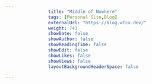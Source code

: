 ---
                title: "Middle of Nowhere"
                tags: [Personal Site,Blog]
                externalUrl: "https://blog.wtcx.dev/"
                weight: 741
                showDate: false
                showAuthor: false
                showReadingTime: false
                showEdit: false
                showLikes: false
                showViews: false
                layoutBackgroundHeaderSpace: false
                ---
